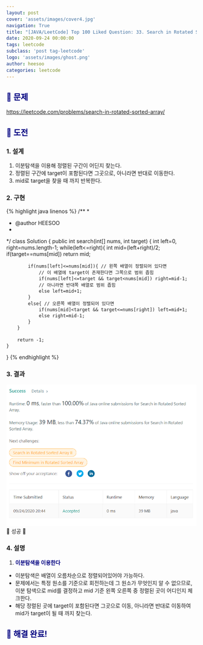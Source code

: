 ```yaml
---
layout: post
cover: 'assets/images/cover4.jpg'
navigation: True
title: "[JAVA/LeetCode] Top 100 Liked Question: 33. Search in Rotated Sorted Array"
date: 2020-09-24 00:00:00
tags: leetcode
subclass: 'post tag-leetcode'
logo: 'assets/images/ghost.png'
author: heesoo
categories: leetcode
---
```

## <span style="color:navy">👀 문제</span>
<https://leetcode.com/problems/search-in-rotated-sorted-array/>

## <span style="color:navy">👊 도전</span>

### 1. 설계
1. 이분탐색을 이용해 정렬된 구간이 어딘지 찾는다.
2. 정렬된 구간에 target이 포함된다면 그곳으로, 아니라면 반대로 이동한다.
3. mid로 target을 찾을 때 까지 반복한다.

### 2. 구현 
{% highlight java linenos %}
/**
 *
 * @author HEESOO
 *
 */
class Solution {
    public int search(int[] nums, int target) {
        int left=0, right=nums.length-1;
        while(left<=right){
            int mid=(left+right)/2;
            if(target==nums[mid]) return mid;
            
            if(nums[left]<=nums[mid]){ // 왼쪽 배열이 정렬되어 있다면
                // 이 배열에 target이 존재한다면 그쪽으로 범위 좁힘
                if(nums[left]<=target && target<nums[mid]) right=mid-1;
                // 아니라면 반대쪽 배열로 범위 좁힘
                else left=mid+1;
            }
            else{ // 오른쪽 배열이 정렬되어 있다면
                if(nums[mid]<target && target<=nums[right]) left=mid+1;
                else right=mid-1;
            }
        }
        
        return -1;
    }
}
{% endhighlight %}

### 3. 결과
![실행결과](./assets/images/200924_1.PNG)
🤟 성공 🤟  


### 4. 설명
1. **<span style="color:navy">이분탐색을 이용한다</span>**
- 이분탐색은 배열이 오름차순으로 정렬되어있어야 가능하다.
- 문제에서는 특정 원소를 기준으로 회전하는데 그 원소가 무엇인지 알 수 없으므로, 이분 탐색으로 mid를 결정하고 mid 기준 왼쪽 오른쪽 중 정렬된 곳이 어디인지 체크한다.
- 해당 정렬된 곳에 target이 포함된다면 그곳으로 이동, 아니라면 반대로 이동하여 mid가 target이 될 때 까지 찾는다.

  
## <span style="color:navy">👏 해결 완료!</span>
